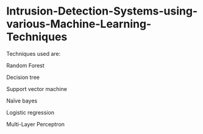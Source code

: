 # Intrusion-Detection-Systems-using-various-Machine-Learning-Techniques
Techniques used are:

Random Forest

Decision tree

Support vector machine

Naïve bayes

Logistic regression

Multi-Layer Perceptron

